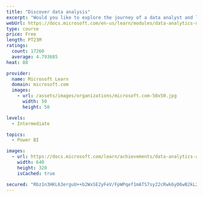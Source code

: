 ```yaml
---
title: "Discover data analysis"
excerpt: "Would you like to explore the journey of a data analyst and learn how a data analyst tells a story with data? In this module, you will explore the different roles in data and learn the different tasks of a data analyst."
webUrl: https://docs.microsoft.com/en-us/learn/modules/data-analytics-microsoft/
type: course
price: Free
length: PT23M
ratings:
  count: 17260
  average: 4.793685
heat: 88

provider:
  name: Microsoft Learn
  domain: microsoft.com
  images:
    - url: /assets/images/organizations/microsoft.com-50x50.jpg
      width: 50
      height: 50

levels:
  - Intermediate

topics:
  - Power BI

images:
  - url: https://docs.microsoft.com/learn/achievements/data-analytics-and-microsoft-social.png
    width: 640
    height: 320
    isCached: true

secured: "Rbz1n3HKL63erguU++b2WxSE2yFeV/FpWPqef1mATS7sy22cRwk6yO6wB2kL2/LnWz0zJF9EuEuagPqDb8s2nHLzHIry643l0dxoWGy62lsaAn34b3a2CJ1zeTNwYjedQhutp7cu3vfPBUBtQBjJ6UctM4HEk9FwqZssZlIzucZpWAnH59hXWBQBgOtAWdRwBxja4M0ul4582M9zWgNpPVS4654dG6RA5PkJ4cTB3RFok2K/XaVW5NbfPbjN3R3vaQzipoQM6a9wmAN8P/B1BDMMU7NEwF3dM6MQ5ZAjN5w//QCNElPzYmRJeKNSMVcfekl1x1puJLUtBd9A5OrM4UaG5mKr5sBrW3+qlP2m36rZNzh+goS6V4f+v5pPR/sZKEINQqur21vC+72MfBG2SjD+nicA3CoGSJYe0+P+nxZArESIRSALxL3EHsc8LQm7;MK9PJJIhOcPG9c60GsEhtw=="
---
```


